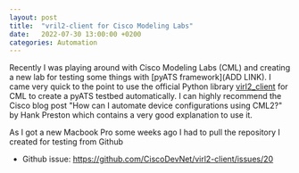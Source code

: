 ```yaml
---
layout: post
title:  "vril2-client for Cisco Modeling Labs"
date:   2022-07-30 13:00:00 +0200
categories: Automation
---
```


Recently I was playing around with Cisco Modeling Labs (CML) and creating a new lab for testing some things with [pyATS framework](ADD LINK). I came very quick to the point to use the official Python library [virl2_client](https://github.com/CiscoDevNet/virl2-client) for CML to create a pyATS testbed automatically. I can highly recommend the Cisco blog post "How can I automate device configurations using CML2?" by Hank Preston which contains a very good explanation to use it.

As I got a new Macbook Pro some weeks ago I had to pull the repository I created for testing from Github



- Github issue: https://github.com/CiscoDevNet/virl2-client/issues/20

